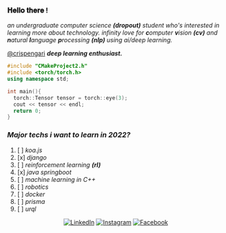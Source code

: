 ### 𝐇𝐞𝐥𝐥𝐨 𝐭𝐡𝐞𝐫𝐞 !

_an undergraduate computer science **(dropout)** student who's interested in learning more about technology. infinity love for **c**omputer **v**ision **(cv)** and **n**atural **l**anguage **p**rocessing **(nlp)** using ai/deep learning._

[@crispengari](https://crispengari-ac2c8.web.app/) _**deep learning enthusiast.**_

```c++
#include "CMakeProject2.h"
#include <torch/torch.h>
using namespace std;

int main(){
  torch::Tensor tensor = torch::eye(3);
  cout << tensor << endl;
  return 0;
}
```

<!--

### _Major techs i learnt in 2020?_
1. [x] _react native_
2. [x] _react js_
3. [x] _sass and css_
4. [x] _restfull api's_
5. [x] _document oriented databases (firebase, mongodb)_
6. [x] _typescript_
7. [x] _postgres_
8. [x] _vue.js_
9. [x] _electron.js_
10. [x] _git_

### _Major techs i learnt in 2021?_
1. [x] _graphql_
2. [x] _natural language processing **(nlp)**_
3. [x] _computer vision **(cv)**_
4. [x] _java springboot_
5. [x] _object relational mapping database (orm)_
6. [x] _python flask_
7. [x] _regression and classification machine learning_
8. [x] _opencv in C++ and Python_
9. [x] _redis_
10. [x] _markdowns and .ipynb_
11. [ ] _elixir_
-->
### _Major techs i want to learn in 2022?_
1. [ ] _koa.js_
2. [x] _django_
3. [ ] _reinforcement learning **(rl)**_
4. [x] _java springboot_
5. [ ] _machine learning in C++_
6. [ ] _robotics_
7. [ ] _docker_
8. [ ] _prisma_
9. [ ] _urql_


<p align="center">
<a href="https://www.linkedin.com/in/crispen-gari-34437720b" target="_blank"><img src="https://img.shields.io/badge/LinkedIn-%230077B5.svg?&style=flat-square&logo=linkedin&logoColor=white" alt="LinkedIn"></a>
<a href="https://www.instagram.com/crispen_gari_/" target="_blank"><img src="https://img.shields.io/badge/Instagram-%23E4405F.svg?&style=flat-square&logo=instagram&logoColor=white" alt="Instagram"></a>
<a href="https://www.facebook.com/crispen.gari" target="_blank"><img src="https://img.shields.io/badge/Facebook-%231877F2.svg?&style=flat-square&logo=facebook&logoColor=white" alt="Facebook"></a>
</p>
